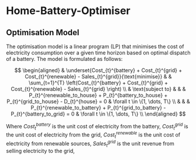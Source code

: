 # Home-Battery-Optimiser

## Optimisation Model
The optimisation model is a linear program (LP) that minimises the cost of electricity consumption over
a given time horizon based on optimal dispatch of a battery. The model is formulated as follows:


[//]: # (read the optimisation problem)
$$
\begin{aligned}
& \underset{Cost_{t}^{battery} + Cost_{t}^{grid} + Cost_{t}^{renewable} - Sales_{t}^{grid}}{\text{minimise}}
& & \sum_{t=1}^{T} \left(Cost_{t}^{battery} + Cost_{t}^{grid} + Cost_{t}^{renewable} - Sales_{t}^{grid} \right) \\
& \text{subject to}
& & & P_{t}^{renewable_to_house} + P_{t}^{battery_to_house} + P_{t}^{grid_to_house} - D_{t}^{house} = 0 & \forall t \in \{1, \dots, T\} \\
& & & P_{t}^{renewable_to_battery} + P_{t}^{grid_to_battery} - P_{t}^{battery_to_grid} = 0 & \forall t \in \{1, \dots, T\} \\
\end{aligned}
$$

Where $Cost_{t}^{battery}$ is the unit cost of electricity from the battery, $Cost_{t}^{grid}$ is the unit cost of
electricity from the grid, $Cost_{t}^{renewable}$ is the unit cost of electricity from renewable sources,
$Sales_{t}^{grid}$ is the unit revenue from selling electricity to the grid,

